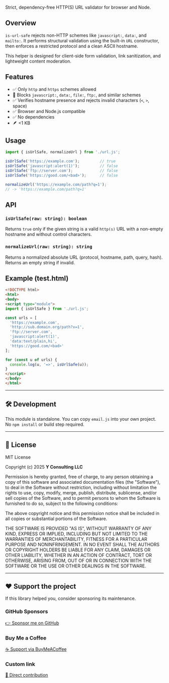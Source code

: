 Strict, dependency-free HTTP(S) URL validator for browser and Node.

## Overview

`is-url-safe` rejects non-HTTP schemes like `javascript:`, `data:`, and `mailto:`.
It performs structural validation using the built-in `URL` constructor, then enforces
a restricted protocol and a clean ASCII hostname.

This helper is designed for client-side form validation, link sanitization, and
lightweight content moderation.

## Features

- ✅ Only `http` and `https` schemes allowed
- 🚫 Blocks `javascript:`, `data:`, `file:`, `ftp:`, and similar schemes
- ✅ Verifies hostname presence and rejects invalid characters (`<`, `>`, space)
- ✅ Browser and Node.js compatible
- ✅ No dependencies
- 🪶 <1 KB

## Usage

```js
import { isUrlSafe, normalizeUrl } from './url.js';

isUrlSafe('https://example.com');         // true
isUrlSafe('javascript:alert(1)');         // false
isUrlSafe('ftp://server.com');            // false
isUrlSafe('https://good.com/<bad>');      // false

normalizeUrl('https://example.com/path?q=1');
// -> 'https://example.com/path?q=1'
```

## API

### `isUrlSafe(raw: string): boolean`

Returns `true` only if the given string is a valid `http(s)` URL with a
non-empty hostname and without control characters.

### `normalizeUrl(raw: string): string`

Returns a normalized absolute URL (protocol, hostname, path, query, hash).
Returns an empty string if invalid.

## Example (test.html)

```html
<!DOCTYPE html>
<html>
<body>
<script type="module">
import { isUrlSafe } from './url.js';

const urls = [
  'https://example.com',
  'http://sub.domain.org/path?x=1',
  'ftp://server.com',
  'javascript:alert(1)',
  'data:text/plain,hi',
  'https://good.com/<bad>'
];

for (const u of urls) {
  console.log(u, '=>', isUrlSafe(u));
}
</script>
</body>
</html>
```

---

## 🛠 Development
This module is standalone. You can copy `email.js` into your own project.  
No `npm install` or build step required.

---

## 🪪 License
MIT License  

Copyright (c) 2025 **Y Consulting LLC**

Permission is hereby granted, free of charge, to any person obtaining a copy
of this software and associated documentation files (the "Software"), to deal
in the Software without restriction, including without limitation the rights
to use, copy, modify, merge, publish, distribute, sublicense, and/or sell
copies of the Software, and to permit persons to whom the Software is
furnished to do so, subject to the following conditions:

The above copyright notice and this permission notice shall be included in
all copies or substantial portions of the Software.

THE SOFTWARE IS PROVIDED "AS IS", WITHOUT WARRANTY OF ANY KIND, EXPRESS OR
IMPLIED, INCLUDING BUT NOT LIMITED TO THE WARRANTIES OF MERCHANTABILITY,
FITNESS FOR A PARTICULAR PURPOSE AND NONINFRINGEMENT. IN NO EVENT SHALL THE
AUTHORS OR COPYRIGHT HOLDERS BE LIABLE FOR ANY CLAIM, DAMAGES OR OTHER
LIABILITY, WHETHER IN AN ACTION OF CONTRACT, TORT OR OTHERWISE, ARISING FROM,
OUT OF OR IN CONNECTION WITH THE SOFTWARE OR THE USE OR OTHER DEALINGS IN
THE SOFTWARE.

---

## ❤️ Support the project

If this library helped you, consider sponsoring its maintenance.

### GitHub Sponsors
[👉 Sponsor me on GitHub](https://github.com/sponsors/yvancg)

### Buy Me a Coffee
[☕ Support via BuyMeACoffee](https://buymeacoffee.com/yconsulting)

### Custom link
[💸 Direct contribution](https://wise.com/pay/me/yvanc7)
